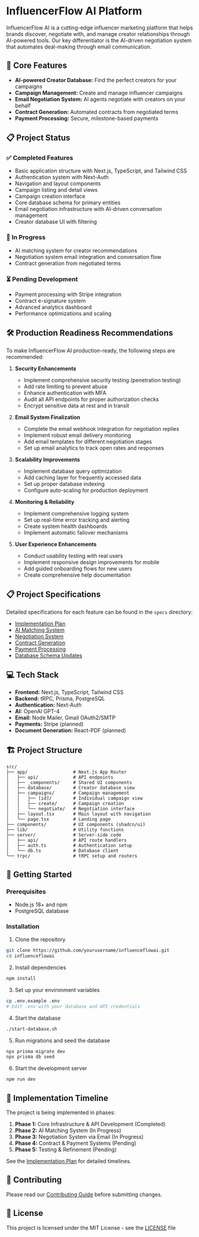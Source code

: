 # InfluencerFlow AI Platform

InfluencerFlow AI is a cutting-edge influencer marketing platform that helps brands discover, negotiate with, and manage creator relationships through AI-powered tools. Our key differentiator is the AI-driven negotiation system that automates deal-making through email communication.

## 🚀 Core Features

- **AI-powered Creator Database:** Find the perfect creators for your campaigns
- **Campaign Management:** Create and manage influencer campaigns
- **Email Negotiation System:** AI agents negotiate with creators on your behalf
- **Contract Generation:** Automated contracts from negotiated terms
- **Payment Processing:** Secure, milestone-based payments

## 📋 Project Status

### ✅ Completed Features

- Basic application structure with Next.js, TypeScript, and Tailwind CSS
- Authentication system with Next-Auth
- Navigation and layout components
- Campaign listing and detail views
- Campaign creation interface
- Core database schema for primary entities
- Email negotiation infrastructure with AI-driven conversation management
- Creator database UI with filtering

### 🚧 In Progress

- AI matching system for creator recommendations
- Negotiation system email integration and conversation flow
- Contract generation from negotiated terms

### ⏳ Pending Development

- Payment processing with Stripe integration
- Contract e-signature system
- Advanced analytics dashboard
- Performance optimizations and scaling

## 🛠️ Production Readiness Recommendations

To make InfluencerFlow AI production-ready, the following steps are recommended:

1. **Security Enhancements**

   - Implement comprehensive security testing (penetration testing)
   - Add rate limiting to prevent abuse
   - Enhance authentication with MFA
   - Audit all API endpoints for proper authorization checks
   - Encrypt sensitive data at rest and in transit

2. **Email System Finalization**

   - Complete the email webhook integration for negotiation replies
   - Implement robust email delivery monitoring
   - Add email templates for different negotiation stages
   - Set up email analytics to track open rates and responses

3. **Scalability Improvements**

   - Implement database query optimization
   - Add caching layer for frequently accessed data
   - Set up proper database indexing
   - Configure auto-scaling for production deployment

4. **Monitoring & Reliability**

   - Implement comprehensive logging system
   - Set up real-time error tracking and alerting
   - Create system health dashboards
   - Implement automatic failover mechanisms

5. **User Experience Enhancements**
   - Conduct usability testing with real users
   - Implement responsive design improvements for mobile
   - Add guided onboarding flows for new users
   - Create comprehensive help documentation

## 📋 Project Specifications

Detailed specifications for each feature can be found in the `specs` directory:

- [Implementation Plan](specs/00-implementation-plan.md)
- [AI Matching System](specs/01-ai-matching.md)
- [Negotiation System](specs/02-negotiation-system.md)
- [Contract Generation](specs/03-contract-generation.md)
- [Payment Processing](specs/04-payment-processing.md)
- [Database Schema Updates](specs/05-database-schema-updates.md)

## 💻 Tech Stack

- **Frontend:** Next.js, TypeScript, Tailwind CSS
- **Backend:** tRPC, Prisma, PostgreSQL
- **Authentication:** Next-Auth
- **AI:** OpenAI GPT-4
- **Email:** Node Mailer, Gmail OAuth2/SMTP
- **Payments:** Stripe (planned)
- **Document Generation:** React-PDF (planned)

## 🏗️ Project Structure

```
src/
├── app/                 # Next.js App Router
│   ├── api/             # API endpoints
│   ├── _components/     # Shared UI components
│   ├── database/        # Creator database view
│   ├── campaigns/       # Campaign management
│   │   ├── [id]/        # Individual campaign view
│   │   ├── create/      # Campaign creation
│   │   └── negotiate/   # Negotiation interface
│   ├── layout.tsx       # Main layout with navigation
│   └── page.tsx         # Landing page
├── components/          # UI components (shadcn/ui)
├── lib/                 # Utility functions
├── server/              # Server-side code
│   ├── api/             # API route handlers
│   ├── auth.ts          # Authentication setup
│   └── db.ts            # Database client
└── trpc/                # tRPC setup and routers
```

## 🚀 Getting Started

### Prerequisites

- Node.js 18+ and npm
- PostgreSQL database

### Installation

1. Clone the repository

```bash
git clone https://github.com/yourusername/influenceflowai.git
cd influenceflowai
```

2. Install dependencies

```bash
npm install
```

3. Set up your environment variables

```bash
cp .env.example .env
# Edit .env with your database and API credentials
```

4. Start the database

```bash
./start-database.sh
```

5. Run migrations and seed the database

```bash
npx prisma migrate dev
npx prisma db seed
```

6. Start the development server

```bash
npm run dev
```

## 📅 Implementation Timeline

The project is being implemented in phases:

1. **Phase 1:** Core Infrastructure & API Development (Completed)
2. **Phase 2:** AI Matching System (In Progress)
3. **Phase 3:** Negotiation System via Email (In Progress)
4. **Phase 4:** Contract & Payment Systems (Pending)
5. **Phase 5:** Testing & Refinement (Pending)

See the [Implementation Plan](specs/00-implementation-plan.md) for detailed timelines.

## 🤝 Contributing

Please read our [Contributing Guide](CONTRIBUTING.md) before submitting changes.

## 📄 License

This project is licensed under the MIT License - see the [LICENSE](LICENSE) file

